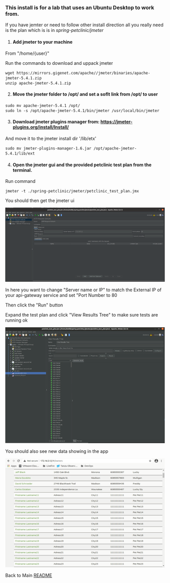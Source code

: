 ### This install is for a lab that uses an Ubuntu Desktop to work from. 
If you have jemter or need to follow other install direction all you really need is the plan which is is in *spring-petclinic/jmeter* 

1. #### Add jmeter to your machine ####

From "/home/{user}"

Run the commands to download and uppack jmeter

```
wget https://mirrors.gigenet.com/apache//jmeter/binaries/apache-jmeter-5.4.1.zip
unzip apache-jmeter-5.4.1.zip
```

2. #### Move the jmeter folder to /opt/ and set a soflt link from /opt/ to user ####

```
sudo mv apache-jmeter-5.4.1 /opt/
sudo ln -s /opt/apache-jmeter-5.4.1/bin/jmeter /usr/local/bin/jmeter
```
3. #### Download jmeter plugins manager from: https://jmeter-plugins.org/install/Install/

 And move it to the jmeter install dir '/lib/etx'

```
sudo mv jmeter-plugins-manager-1.6.jar /opt/apache-jmeter-5.4.1/lib/ext
```

4. #### Open the jmeter gui and the provided petclinic test plan from the terminal. ####


Run command

```
jmeter -t ./spring-petclinic/jmeter/petclinic_test_plan.jmx
```

You should then get the jmeter ui

![jmeter gui](../readme-png/jmeter.gui.1.png)


In here you want to change "Server name or IP" to match the External IP of your api-gateway service and set "Port Number to 80

Then click the "Run" button

Expand the test plan and click "View Results Tree" to make sure tests are running ok

![jmeter gui two](../readme-png/jmeter.gui.2.png)

You should also see new data showing in the app

![petclinic data](../readme-png/petclinic.data.png)

Back to Main [README](./README.md)
